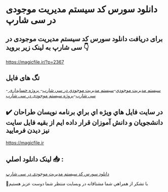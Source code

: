 # دانلود سورس کد سیستم مدیریت موجودی در سی شارپ

## برای دریافت دانلود سورس کد سیستم مدیریت موجودی در سی شارپ به لینک زیر بروید 👇

https://magicfile.ir/?p=2367

## تگ های فایل

-[  سيستم مديريت موجودي](https://magicfile.ir/product/%d8%b3%d9%88%d8%b1%d8%b3-%da%a9%d8%af-%d8%b3%d9%8a%d8%b3%d8%aa%d9%85-%d9%85%d8%af%d9%8a%d8%b1%d9%8a%d8%aa-%d9%85%d9%88%d8%ac%d9%88%d8%af%d9%8a-%d8%af%d8%b1-%d8%b3%d9%8a-%d8%b4%d8%a7%d8%b1%d9%be/)-[سيستم مديريت موجودي در سي شارپ](https://magicfile.ir/product/%d8%b3%d9%88%d8%b1%d8%b3-%da%a9%d8%af-%d8%b3%d9%8a%d8%b3%d8%aa%d9%85-%d9%85%d8%af%d9%8a%d8%b1%d9%8a%d8%aa-%d9%85%d9%88%d8%ac%d9%88%d8%af%d9%8a-%d8%af%d8%b1-%d8%b3%d9%8a-%d8%b4%d8%a7%d8%b1%d9%be/)-[ پروژه حسابداری سی شارپ](https://magicfile.ir/product/%d8%b3%d9%88%d8%b1%d8%b3-%da%a9%d8%af-%d8%b3%d9%8a%d8%b3%d8%aa%d9%85-%d9%85%d8%af%d9%8a%d8%b1%d9%8a%d8%aa-%d9%85%d9%88%d8%ac%d9%88%d8%af%d9%8a-%d8%af%d8%b1-%d8%b3%d9%8a-%d8%b4%d8%a7%d8%b1%d9%be/)-[پروژه سیستم موجودی در سی شارپ](https://magicfile.ir/product/%d8%b3%d9%88%d8%b1%d8%b3-%da%a9%d8%af-%d8%b3%d9%8a%d8%b3%d8%aa%d9%85-%d9%85%d8%af%d9%8a%d8%b1%d9%8a%d8%aa-%d9%85%d9%88%d8%ac%d9%88%d8%af%d9%8a-%d8%af%d8%b1-%d8%b3%d9%8a-%d8%b4%d8%a7%d8%b1%d9%be/)

## ✔️ در سايت فايل هاي ويژه اي براي برنامه نويسان طراحان دانشجويان و دانش آموزان قرار داده ايم از بقيه فايل سايت نيز ديدن فرماييد

https://magicfile.ir


## لينک دانلود اصلي 📥 :

[دانلود سورس کد سیستم مدیریت موجودی در سی شارپ](https://magicfile.ir/product/%d8%b3%d9%88%d8%b1%d8%b3-%da%a9%d8%af-%d8%b3%d9%8a%d8%b3%d8%aa%d9%85-%d9%85%d8%af%d9%8a%d8%b1%d9%8a%d8%aa-%d9%85%d9%88%d8%ac%d9%88%d8%af%d9%8a-%d8%af%d8%b1-%d8%b3%d9%8a-%d8%b4%d8%a7%d8%b1%d9%be/) 


🙏با تشکر از همراهي شما مشتاقانه در وبسایت منتظر شما دوست عزیز هستیم

